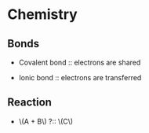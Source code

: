 # Chemistry

## Bonds

-   Covalent bond :: electrons are shared

-   Ionic bond :: electrons are transferred

## Reaction

-   \\(A + B\\) ?:: \\(C\\)
